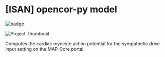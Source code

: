 # [ISAN] opencor-py model
[![badge](https://img.shields.io/badge/open-osparc.io-red)](https://osparc.io/study/0da37066-acb3-11e9-a6c7-02420aff77ac)

![Project Thumbnail](https://discover.blackfynn.com/dataset-assets/7/4/banner.jpg)

Computes the cardiac myocyte action potential for the sympathetic drive input setting on the MAP-Core portal.
